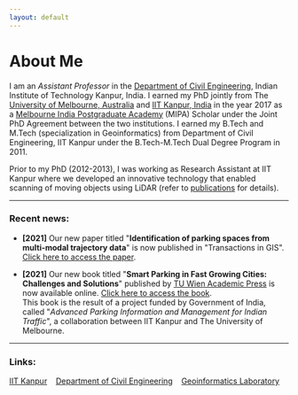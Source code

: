 ```yaml
---
layout: default
---
```

# About Me
I am an _Assistant Professor_ in the [Department of Civil Engineering](https://www.iitk.ac.in/ce), Indian Institute of Technology Kanpur, India. I earned my PhD jointly from The [University of Melbourne, Australia](https://www.unimelb.edu.au/) and [IIT Kanpur, India](https://www.iitk.ac.in/) in the year 2017 as a [Melbourne India Postgraduate Academy](https://mipa.unimelb.edu.au/) (MIPA) Scholar under the Joint PhD Agreement between the two institutions. I earned my B.Tech and M.Tech (specialization in Geoinformatics) from Department of Civil Engineering, IIT Kanpur under the B.Tech-M.Tech Dual Degree Program in 2011.

Prior to my PhD (2012-2013), I was working as Research Assistant at IIT Kanpur where we developed an innovative technology that enabled scanning of moving objects using LiDAR (refer to [publications](./publications.html) for details).

* * *
### Recent news:
* **[2021]** Our new paper titled "**Identification of parking spaces from multi-modal trajectory data**" is now published in "Transactions in GIS". [Click here to access the paper](https://onlinelibrary.wiley.com/doi/abs/10.1111/tgis.12811).

* **[2021]** Our new book titled "**Smart Parking in Fast Growing Cities: Challenges and Solutions**" published by [TU Wien Academic Press](https://www.tuwien.at/academicpress/) is now available online. [Click here to access the book](https://www.tuwien.at/academicpress/en/product/smart-parking-in-fast-growing-cities-ebook/).<br>
This book is the result of a project funded by Government of India, called "_Advanced Parking Information and Management for Indian Traffic_", a collaboration between IIT Kanpur and The University of Melbourne.


* * *
### Links:
[IIT Kanpur](https://www.iitk.ac.in/)&nbsp;&nbsp;&nbsp;&nbsp;[Department of Civil Engineering](https://www.iitk.ac.in/ce)&nbsp;&nbsp;&nbsp;&nbsp;[Geoinformatics Laboratory](https://gi-iitk.github.io/)
